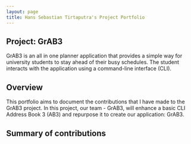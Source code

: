 ```yaml
---
layout: page
title: Hans Sebastian Tirtaputra's Project Portfolio
---
```


## Project: GrAB3 
GrAB3 is an all in one planner application that provides a simple way for university students to stay ahead of their
busy schedules. The student interacts with the application using a command-line interface (CLI).

## Overview
This portfolio aims to document the contributions that I have made to the GrAB3 project. In this project, our team - GrAB3,
will enhance a basic CLI Address Book 3 (AB3) and repurpose it to create our application: GrAB3.

## Summary of contributions